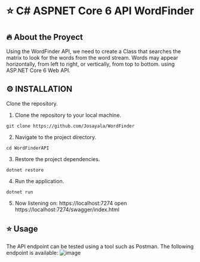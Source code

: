 # ⭐️ C# ASPNET Core 6 API WordFinder

## 🔥 About the Proyect

Using the WordFinder API, we need to create a Class that searches the matrix to look for the words from the word stream. Words may appear horizontally, from left to right, or vertically, from top to bottom. using ASP.NET Core 6 Web API.

## ⚙️ INSTALLATION

Clone the repository.

1. Clone the repository to your local machine.
```
git clone https://github.com/Josayala/WordFinder
```
2. Navigate to the project directory.
```
cd WordFinderAPI
```
3. Restore the project dependencies.
```
dotnet restore
```

4. Run the application.
```
dotnet run
```
5. Now listening on: https://localhost:7274
open https://localhost:7274/swagger/index.html

## ⭐️ Usage
The API endpoint can be tested using a tool such as Postman. The following endpoint is available:
![image](https://github.com/Josayala/WordFinder/assets/43011240/3919220d-367f-46b8-ae6b-dfd475622396)


